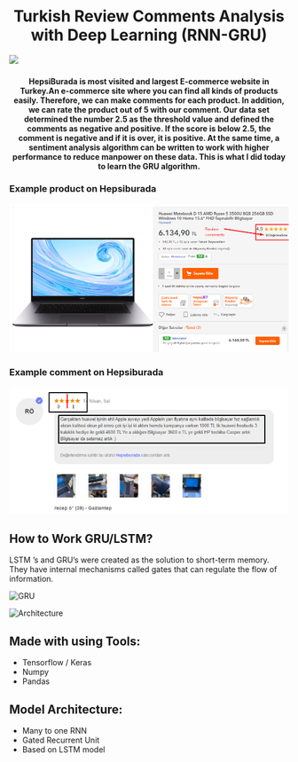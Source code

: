 <h1 align="center"> Turkish Review Comments Analysis with Deep Learning (RNN-GRU)</h1>



<img src="https://katalystcommunications.com/wp-content/uploads/2016/02/brand-sentiment2-880x470.jpg">


<h4 align="center">  HepsiBurada is most visited and largest E-commerce website in Turkey.An e-commerce site where you can find all kinds of products easily. Therefore, we can make comments for each product. In addition, we can rate the product out of 5 with our comment. Our data set determined the number 2.5 as the threshold value and defined the comments as negative and positive. If the score is below 2.5, the comment is negative and if it is over, it is positive. At the same time, a sentiment analysis algorithm can be written to work with higher performance to reduce manpower on these data. This is what I did today to learn the GRU algorithm.</h4>

### Example product on Hepsiburada

![Hepsiburada](/img/product.png)

### Example comment on Hepsiburada

![Hepsiburada](/img/comment.png)




## How to Work GRU/LSTM?

LSTM ’s and GRU’s were created as the solution to short-term memory. They have internal mechanisms called gates that can regulate the flow of information.

![GRU](https://miro.medium.com/max/576/1*AQ52bwW55GsJt6HTxPDuMA.gif)

![Architecture](https://cdn-images-1.medium.com/max/800/1*9z1Jrl8K99TorEQfsOTjpA.png)



## Made with using Tools:

* Tensorflow / Keras
* Numpy
* Pandas


## Model Architecture:

* Many to one RNN
* Gated Recurrent Unit
* Based on LSTM model














